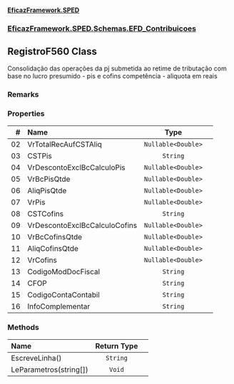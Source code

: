 #### [EficazFramework.SPED](EficazFrameworkSPED.md 'EficazFramework SPED')
### [EficazFramework.SPED.Schemas.EFD_Contribuicoes](EficazFramework.SPED.Schemas.EFD_Contribuicoes.md 'EficazFramework.SPED.Schemas.EFD_Contribuicoes')

## RegistroF560 Class

Consolidação das operações da pj submetida ao retime de tributação com base no lucro presumido - pis e cofins competência - aliquota em reais

### Remarks
### Properties

| # | Name | Type | |
| ---: | :--- | :---: | :--- |
| 02 | VrTotalRecAufCSTAliq | `Nullable<Double>` |  |
| 03 | CSTPis | `String` |  |
| 04 | VrDescontoExclBcCalculoPis | `Nullable<Double>` |  |
| 05 | VrBcPisQtde | `Nullable<Double>` |  |
| 06 | AliqPisQtde | `Nullable<Double>` |  |
| 07 | VrPis | `Nullable<Double>` |  |
| 08 | CSTCofins | `String` |  |
| 09 | VrDescontoExclBcCalculoCofins | `Nullable<Double>` |  |
| 10 | VrBcCofinsQtde | `Nullable<Double>` |  |
| 11 | AliqCofinsQtde | `Nullable<Double>` |  |
| 12 | VrCofins | `Nullable<Double>` |  |
| 13 | CodigoModDocFiscal | `String` |  |
| 14 | CFOP | `String` |  |
| 15 | CodigoContaContabil | `String` |  |
| 16 | InfoComplementar | `String` |  |
### Methods

| Name | Return Type | |
| :--- | :---: | :--- |
| EscreveLinha() | `String` |  |
| LeParametros(string[]) | `Void` |  |
